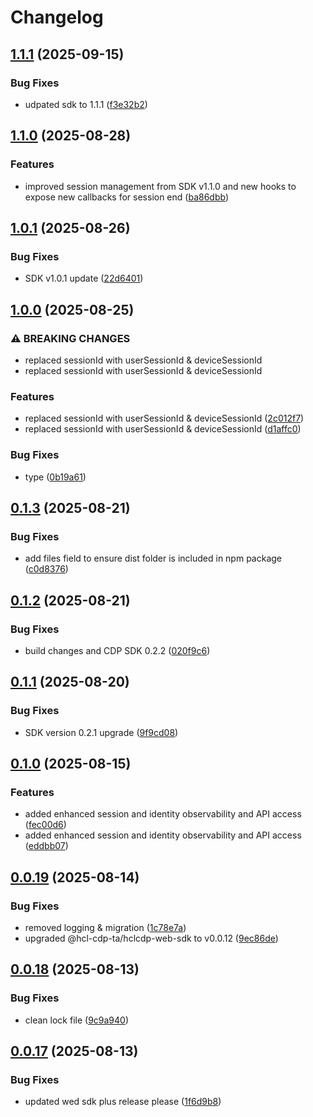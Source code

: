 # Changelog

## [1.1.1](https://github.com/HCL-CDP-TA/hclcdp-web-sdk-react/compare/v1.1.0...v1.1.1) (2025-09-15)


### Bug Fixes

* udpated sdk to 1.1.1 ([f3e32b2](https://github.com/HCL-CDP-TA/hclcdp-web-sdk-react/commit/f3e32b2e4d8732a039bcbef5cd898cdbd0e3c10f))

## [1.1.0](https://github.com/HCL-CDP-TA/hclcdp-web-sdk-react/compare/v1.0.1...v1.1.0) (2025-08-28)


### Features

* improved session management from SDK v1.1.0 and new hooks to expose new callbacks for session end ([ba86dbb](https://github.com/HCL-CDP-TA/hclcdp-web-sdk-react/commit/ba86dbb42713f6278032140d1e019149af4f4bb7))

## [1.0.1](https://github.com/HCL-CDP-TA/hclcdp-web-sdk-react/compare/v1.0.0...v1.0.1) (2025-08-26)


### Bug Fixes

* SDK v1.0.1 update ([22d6401](https://github.com/HCL-CDP-TA/hclcdp-web-sdk-react/commit/22d6401d55bb225d3aa678c134f44c489c3e3b6f))

## [1.0.0](https://github.com/HCL-CDP-TA/hclcdp-web-sdk-react/compare/v0.1.3...v1.0.0) (2025-08-25)


### ⚠ BREAKING CHANGES

* replaced sessionId with userSessionId & deviceSessionId
* replaced sessionId with userSessionId & deviceSessionId

### Features

* replaced sessionId with userSessionId & deviceSessionId ([2c012f7](https://github.com/HCL-CDP-TA/hclcdp-web-sdk-react/commit/2c012f71272494ebedb3dd563449ce986cf0f012))
* replaced sessionId with userSessionId & deviceSessionId ([d1affc0](https://github.com/HCL-CDP-TA/hclcdp-web-sdk-react/commit/d1affc00e725d73c12df746b70f99b925d196b08))


### Bug Fixes

* type ([0b19a61](https://github.com/HCL-CDP-TA/hclcdp-web-sdk-react/commit/0b19a619b2ae49478db700505f165853f8e5e7af))

## [0.1.3](https://github.com/HCL-CDP-TA/hclcdp-web-sdk-react/compare/v0.1.2...v0.1.3) (2025-08-21)


### Bug Fixes

* add files field to ensure dist folder is included in npm package ([c0d8376](https://github.com/HCL-CDP-TA/hclcdp-web-sdk-react/commit/c0d83763ea62a371df92418439af71d480a10ea5))

## [0.1.2](https://github.com/HCL-CDP-TA/hclcdp-web-sdk-react/compare/v0.1.1...v0.1.2) (2025-08-21)


### Bug Fixes

* build changes and CDP SDK 0.2.2 ([020f9c6](https://github.com/HCL-CDP-TA/hclcdp-web-sdk-react/commit/020f9c6a155ece5dfe00defe22f4f944a4127667))

## [0.1.1](https://github.com/HCL-CDP-TA/hclcdp-web-sdk-react/compare/v0.1.0...v0.1.1) (2025-08-20)


### Bug Fixes

* SDK version 0.2.1 upgrade ([9f9cd08](https://github.com/HCL-CDP-TA/hclcdp-web-sdk-react/commit/9f9cd08f526cce36e4df3c10f27db9b810f8a25b))

## [0.1.0](https://github.com/HCL-CDP-TA/hclcdp-web-sdk-react/compare/v0.0.19...v0.1.0) (2025-08-15)


### Features

* added enhanced session and identity observability and API access ([fec00d6](https://github.com/HCL-CDP-TA/hclcdp-web-sdk-react/commit/fec00d6a18a3e1731c7df4c5058d489dfe473e31))
* added enhanced session and identity observability and API access ([eddbb07](https://github.com/HCL-CDP-TA/hclcdp-web-sdk-react/commit/eddbb07326bebb59d03e4e8ea07cab802d04e835))

## [0.0.19](https://github.com/HCL-CDP-TA/hclcdp-web-sdk-react/compare/v0.0.18...v0.0.19) (2025-08-14)


### Bug Fixes

* removed logging & migration ([1c78e7a](https://github.com/HCL-CDP-TA/hclcdp-web-sdk-react/commit/1c78e7a8080b510ffd91209c4355f649303697bd))
* upgraded @hcl-cdp-ta/hclcdp-web-sdk to v0.0.12 ([9ec86de](https://github.com/HCL-CDP-TA/hclcdp-web-sdk-react/commit/9ec86de85f7a12e4716d943626cd38d4e2204bc6))

## [0.0.18](https://github.com/HCL-CDP-TA/hclcdp-web-sdk-react/compare/v0.0.17...v0.0.18) (2025-08-13)


### Bug Fixes

* clean lock file ([9c9a940](https://github.com/HCL-CDP-TA/hclcdp-web-sdk-react/commit/9c9a9400337ab315bfaaf754856a5d56d4929cfa))

## [0.0.17](https://github.com/HCL-CDP-TA/hclcdp-web-sdk-react/compare/v0.0.16...v0.0.17) (2025-08-13)


### Bug Fixes

* updated wed sdk plus release please ([1f6d9b8](https://github.com/HCL-CDP-TA/hclcdp-web-sdk-react/commit/1f6d9b8f96d03aa330a34ed174ded55f4c84156c))
